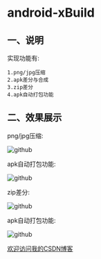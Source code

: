 android-xBuild
==========================================

## 一、说明
实现功能有:<br>

    1.png/jpg压缩
    2.apk差分与合成
    3.zip差分
    4.apk自动打包功能
    


## 二、效果展示 

png/jpg压缩:

![github](https://github.com/zz7zz7zz/android-xBuild/blob/master/1.jpg "附图")

apk自动打包功能:

![github](https://github.com/zz7zz7zz/android-xBuild/blob/master/2.jpg "附图")

zip差分:

![github](https://github.com/zz7zz7zz/android-xBuild/blob/master/3.jpg "附图")

apk自动打包功能:

![github](https://github.com/zz7zz7zz/android-xBuild/blob/master/4.jpg "附图")




[欢迎访问我的CSDN博客](http://blog.csdn.net/zz7zz7zz)<br/>


